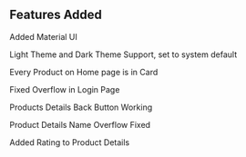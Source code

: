 ## Features Added

Added Material UI

Light Theme and Dark Theme Support, set to system default

Every Product on Home page is in Card

Fixed Overflow in Login Page

Products Details Back Button Working

Product Details Name Overflow Fixed

Added Rating to Product Details

